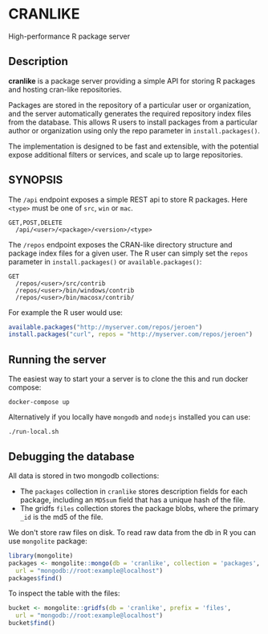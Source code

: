 # CRANLIKE

High-performance R package server

## Description

**cranlike** is a package server providing a simple API for storing
R packages and hosting cran-like repositories. 

Packages are stored in the repository of a particular user or 
organization, and the server automatically generates the required 
repository index files from the database.
This allows R users to install packages from a particular author or 
organization using only the repo parameter in `install.packages()`.

The implementation is designed to be fast and extensible, with the
potential expose additional filters or services, and scale up to
large repositories.

## SYNOPSIS

The `/api` endpoint exposes a simple REST api to store R packages. Here `<type>` must be one of `src`, `win` or `mac`.

```
GET,POST,DELETE
  /api/<user>/<package>/<version>/<type>
```

The `/repos` endpoint exposes the CRAN-like directory structure and package index files for a given user. The R user can simply set the `repos` parameter in `install.packages()` or `available.packages()`:


```
GET
  /repos/<user>/src/contrib
  /repos/<user>/bin/windows/contrib
  /repos/<user>/bin/macosx/contrib/
```

For example the R user would use:

```r
available.packages("http://myserver.com/repos/jeroen")
install.packages("curl", repos = "http://myserver.com/repos/jeroen")
```

## Running the server

The easiest way to start your a server is to clone the this and run docker compose:

```
docker-compose up
```

Alternatively if you locally have `mongodb` and `nodejs` installed you can use:

```
./run-local.sh
```

## Debugging the database

All data is stored in two mongodb collections:

 - The `packages` collection in `cranlike` stores description fields for each package, including an `MD5sum` field that has a unique hash of the file.
 - The gridfs `files` collection stores the package blobs, where the primary `_id` is the md5 of the file. 

We don't store raw files on disk. To read raw data from the db in R you can use `mongolite` package:

```r
library(mongolite)
packages <- mongolite::mongo(db = 'cranlike', collection = 'packages',
  url = "mongodb://root:example@localhost")
packages$find()
```

To inspect the table with the files:

```r
bucket <- mongolite::gridfs(db = 'cranlike', prefix = 'files',
  url = "mongodb://root:example@localhost")
bucket$find()
```
